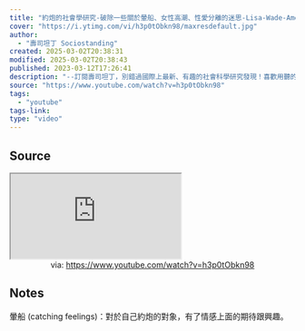 ```yaml
---
title: "約炮的社會學研究-破除一些關於暈船、女性高潮、性愛分離的迷思-Lisa-Wade-American-Hookup-The-New-Culture-of-Sex-on-Campus"
cover: "https://i.ytimg.com/vi/h3p0tObkn98/maxresdefault.jpg"
author:
  - "壽司坦丁 Sociostanding"
created: 2025-03-02T20:38:31
modified: 2025-03-02T20:38:43
published: 2023-03-12T17:26:41
description: "--訂閱壽司坦丁，別錯過國際上最新、有趣的社會科學研究發現！喜歡用聽的朋友，也可以在各大 Podcast 平台找到壽司坦丁的身影。--合作邀約請洽：sociostanding@gmail.com---以下是這集提到的一些研究：1. Wade, Lisa. 2017. American Hookup: The New Culture of Sex on Campus.2. Bogle"
source: "https://www.youtube.com/watch?v=h3p0tObkn98"
tags:
  - "youtube"
tags-link:
type: "video"
---
```


## Source

<iframe src="https://www.youtube.com/embed/h3p0tObkn98" allow="accelerometer; autoplay; clipboard-write; encrypted-media; gyroscope; picture-in-picture; web-share" referrerpolicy="strict-origin-when-cross-origin" allowfullscreen></iframe>
<center>via: <a href='https://www.youtube.com/watch?v=h3p0tObkn98' target='_blank' class='external-link'>https://www.youtube.com/watch?v=h3p0tObkn98</a></center>

## Notes

暈船 (catching feelings)：對於自己約炮的對象，有了情感上面的期待跟興趣。
